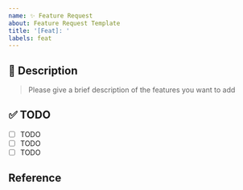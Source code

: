 ```yaml
---
name: ✨ Feature Request
about: Feature Request Template
title: '[Feat]: '
labels: feat
---
```


## 🚀 Description

> Please give a brief description of the features you want to add

## ✅ TODO

- [ ] TODO
- [ ] TODO
- [ ] TODO

## Reference
